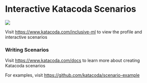 # Interactive Katacoda Scenarios

[![](http://shields.katacoda.com/katacoda/inclusive-ml/count.svg)](https://www.katacoda.com/inclusive-ml "Get your profile on Katacoda.com")

Visit https://www.katacoda.com/inclusive-ml to view the profile and interactive scenarios

### Writing Scenarios
Visit https://www.katacoda.com/docs to learn more about creating Katacoda scenarios

For examples, visit https://github.com/katacoda/scenario-example
